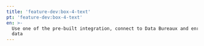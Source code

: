 ```yaml
---
title: 'feature-dev:box-4-text'
pt: 'feature-dev:box-4-text'
en: >-
  Use one of the pre-built integration, connect to Data Bureaux and enrich your
  data
---
```


